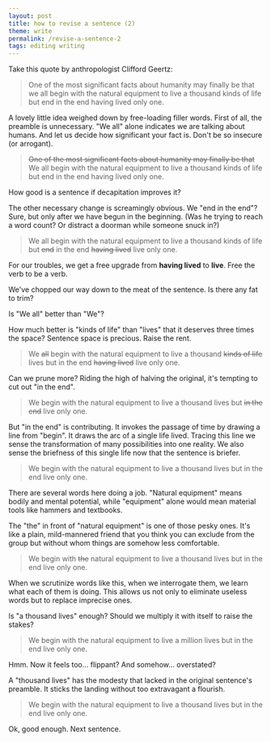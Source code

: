 ```yaml
---
layout: post
title: how to revise a sentence (2)
theme: write
permalink: /revise-a-sentence-2
tags: editing writing
---
```


Take this quote by anthropologist Clifford Geertz:
> One of the most significant facts about humanity may finally be that we all begin with the natural equipment to live a thousand kinds of life but end in the end having lived only one.

A lovely little idea weighed down by free-loading filler words.
First of all, the preamble is unnecessary.
"We all" alone indicates we are talking about humans.
And let us decide how significant your fact is.
Don't be so insecure (or arrogant).

> ~~One of the most significant facts about humanity may finally be that~~ We all begin with the natural equipment to live a thousand kinds of life but end in the end having lived only one.

How good is a sentence if decapitation improves it?

The other necessary change is screamingly obvious.
We "end in the end"?
Sure, but only after we have begun in the beginning.
(Was he trying to reach a word count? Or distract a doorman while someone snuck in?)

> We all begin with the natural equipment to live a thousand kinds of life but ~~end~~ in the end ~~having lived~~ live only one.

For our troubles, we get a free upgrade from **having lived** to **live**.
Free the verb to be a verb.

We've chopped our way down to the meat of the sentence.
Is there any fat to trim?

Is "We all" better than "We"?

How much better is "kinds of life" than "lives" that it deserves three times the space?
Sentence space is precious.
Raise the rent.

> We ~~all~~ begin with the natural equipment to live a thousand ~~kinds of life~~ lives but in the end ~~having lived~~ live only one.

Can we prune more?
Riding the high of halving the original, it's tempting to cut out "in the end".

> We begin with the natural equipment to live a thousand lives but ~~in the end~~ live only one.

But "in the end" is contributing.
It invokes the passage of time by drawing a line from "begin".
It draws the arc of a single life lived.
Tracing this line we sense the transformation of many possibilities into one reality.
We also sense the briefness of this single life now that the sentence is briefer.

> We begin with the natural equipment to live a thousand lives but in the end live only one.

There are several words here doing a job.
"Natural equipment" means bodily and mental potential, while "equipment" alone would mean material tools like hammers and textbooks.

The "the" in front of "natural equipment" is one of those pesky ones.
It's like a plain, mild-mannered friend that you think you can exclude from the group but without whom things are somehow less comfortable.

> We begin with ~~the~~ natural equipment to live a thousand lives but in the end live only one.

When we scrutinize words like this, when we interrogate them, we learn what each of them is doing.
This allows us not only to eliminate useless words but to replace imprecise ones.

Is "a thousand lives" enough?
Should we multiply it with itself to raise the stakes?

> We begin with the natural equipment to live a million lives but in the end live only one.

Hmm.
Now it feels too... flippant?
And somehow... overstated?

A "thousand lives" has the modesty that lacked in the original sentence's preamble.
It sticks the landing without too extravagant a flourish.

> We begin with the natural equipment to live a thousand lives but in the end live only one.

Ok, good enough. Next sentence.
